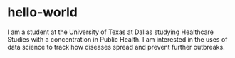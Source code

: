# hello-world
I am a student at the University of Texas at Dallas studying Healthcare Studies with a concentration in Public Health. I am interested in the uses of data science to track how diseases spread and prevent further outbreaks.
